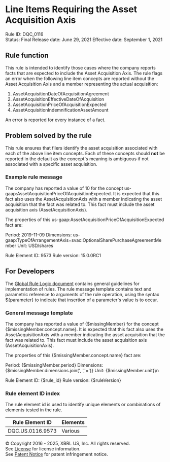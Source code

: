 # Line Items Requiring the Asset Acquisition Axis  
Rule ID: DQC_0116  
Status: Final
Release date: June 29, 2021
Effective date: September 1, 2021
  
## Rule function
This rule is intended to identify those cases where the company reports facts that are expected to include the Asset Acquisition Axis.  The rule flags an error when the following line item concepts are reported without the Asset Acquisition Axis and a member representing the actual acquisition:

1. AssetAcquisitionDateOfAcquisitionAgreement
1. AssetAcquisitionEffectiveDateOfAcquisition
1. AssetAcquisitionPriceOfAcquisitionExpected
1. AssetAcquisitionIndemnificationAssetAmount

An error is reported for every instance of a fact.

## Problem solved by the rule
This rule ensures that filers identify the asset acquisition associated with each of the above line item concepts. Each of these concepts should **not** be reported in the default as the concept's meaning is ambiguous if not associated with a specific asset acquisition.

### Example rule message
The company has reported a value of  10 for the concept us-gaap:AssetAcquisitionPriceOfAcquisitionExpected. It is expected that this fact also uses the AssetAcquisitionAxis with a member indicating the asset acquisition that the fact was related to.  This fact must include the asset acquisition axis (AssetAcquisitionAxis).

The properties of this us-gaap:AssetAcquisitionPriceOfAcquisitionExpected fact are:

Period: 2019-11-09
Dimensions: us-gaap:TypeOfArrangementAxis=svac:OptionalSharePurchaseAgreementMember
Unit: USD/shares

Rule Element ID: 9573
Rule version: 15.0.0RC1

## For Developers  
The [Global Rule Logic document](https://github.com/DataQualityCommittee/dqc_us_rules/blob/master/docs/GlobalRuleLogic.md) contains general guidelines for implementation of rules. The rule message template contains text and parametric reference to arguments of the rule operation, using the syntax ${parameter} to indicate that insertion of a parameter's value is to occur.  
  
### General message template  
The company has reported a value of  {$missingMember} for the concept {$missingMember.concept.name}. It is expected that this fact also uses the AssetAcquisitionAxis with a member indicating the asset acquisition that the fact was related to.  This fact must include the asset acquisition axis (AssetAcquisitionAxis).

The properties of this {$missingMember.concept.name} fact are:

Period: {$missingMember.period}
Dimensions: {$missingMember.dimensions.join(', ','=')}
Unit: {$missingMember.unit}\n

Rule Element ID: {$rule_id}
Rule version: {$ruleVersion}
  
### Rule element ID index  
The rule element id is used to identify unique elements or combinations of elements tested in the rule.

|Rule Element ID|Elements|
|--- |--- |
|DQC.US.0116.9573|Various|
  
© Copyright 2016 - 2025, XBRL US, Inc. All rights reserved.   
See [License](https://xbrl.us/dqc-license) for license information.  
See [Patent Notice](https://xbrl.us/dqc-patent) for patent infringement notice.  